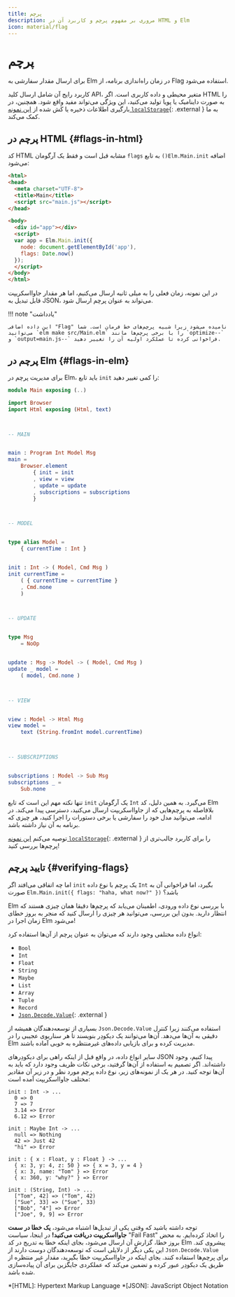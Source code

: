 ```yaml
---
title: پرچم
description: مروری بر مفهوم پرچم و کاربرد آن در HTML و Elm
icon: material/flag
---
```


# پرچم

برای ارسال مقدار سفارشی به Elm در زمان راه‌اندازی برنامه، از Flag استفاده می‌شود.

کاربرد رایج آن شامل ارسال کلید API، متغیر محیطی و داده کاربری است. اگر HTML را به صورت داینامیک یا پویا تولید می‌کنید، این ویژگی می‌تواند مفید واقع شود. همچنین، در بارگیری اطلاعات ذخیره یا کَش شده از [این نمونه `localStorage`][localstorage]{: .external } به ما کمک می‌کند.

## پرچم در HTML {#flags-in-html}

کد HTML مشابه قبل است و فقط یک آرگومان `flags` به تابع `()Elm.Main.init` اضافه می‌شود:

```html linenums="1"
<html>
<head>
  <meta charset="UTF-8">
  <title>Main</title>
  <script src="main.js"></script>
</head>

<body>
  <div id="app"></div>
  <script>
  var app = Elm.Main.init({
    node: document.getElementById('app'),
    flags: Date.now()
  });
  </script>
</body>
</html>
```

در این نمونه، زمان فعلی را به میلی ثانیه ارسال می‌کنیم، اما هر مقدار جاوااسکریپت قابل تبدیل به JSON، می‌تواند به عنوان پرچم ارسال شود.

!!! note "یادداشت"

	این داده اضافی "Flag" نامیده می‌شود زیرا شبیه پرچم‌های خط فرمان است. شما می‌توانید `elm make src/Main.elm` را با برخی پرچم‌ها مانند `optimize--` و `output=main.js--` فراخوانی کرده تا عملکرد اولیه آن را تغییر دهید.

## پرچم در Elm {#flags-in-elm}

برای مدیریت پرچم در Elm، باید تابع `init` را کمی تغییر دهید:

```elm linenums="1"
module Main exposing (..)

import Browser
import Html exposing (Html, text)



-- MAIN


main : Program Int Model Msg
main =
    Browser.element
        { init = init
        , view = view
        , update = update
        , subscriptions = subscriptions
        }



-- MODEL


type alias Model =
    { currentTime : Int }


init : Int -> ( Model, Cmd Msg )
init currentTime =
    ( { currentTime = currentTime }
    , Cmd.none
    )



-- UPDATE


type Msg
    = NoOp


update : Msg -> Model -> ( Model, Cmd Msg )
update _ model =
    ( model, Cmd.none )



-- VIEW


view : Model -> Html Msg
view model =
    text (String.fromInt model.currentTime)



-- SUBSCRIPTIONS


subscriptions : Model -> Sub Msg
subscriptions _ =
    Sub.none
```

تنها نکته مهم این است که تابع `init` یک آرگومان `Int` می‌گیرد. به همین دلیل، کد Elm بلافاصله به پرچم‌هایی که از جاوااسکریپت ارسال می‌کنید، دسترسی پیدا می‌کند. در ادامه، می‌توانید مدل خود را سفارشی یا برخی دستورات را اجرا کنید، هر چیزی که برنامه به آن نیاز داشته باشد.

توصیه می‌کنم [این نمونه `localStorage`][localStorage]{: .external } را برای کاربرد جالب‌تری از پرچم‌ها بررسی کنید!

## تایید پرچم {#verifying-flags}

اما چه اتفاقی می‌افتد اگر `init` یک پرچم با نوع داده `Int` بگیرد، اما فراخوانی آن به صورت `Elm.Main.init({ flags: "haha, what now?" })` باشد؟

Elm با بررسی نوع داده ورودی، اطمینان می‌یابد که پرچم‌ها دقیقا همان چیزی هستند که انتظار دارید. بدون این بررسی، می‌توانید هر چیزی را ارسال کنید که منجر به بروز خطای زمان اجرا در Elm می‌شود!

انواع داده‌‌ مختلفی وجود دارند که می‌توان به عنوان پرچم از آن‌ها استفاده کرد:

- `Bool`
- `Int`
- `Float`
- `String`
- `Maybe`
- `List`
- `Array`
- `Tuple`
- `Record`
- [`Json.Decode.Value`][json.decode.value]{: .external }

بسیاری از توسعه‌دهندگان همیشه از `Json.Decode.Value` استفاده می‌کنند زیرا کنترل دقیقی به آن‌ها می‌دهد. آن‌ها می‌توانند یک دیکودِر بنویسند تا هر سناریوی عجیبی را در Elm مدیریت کرده و برای بازیابی داده‌های غیرمنتظره به خوبی آماده باشند.

سایر انواع داده، در واقع قبل از اینکه راهی برای دیکودِرهای JSON پیدا کنیم، وجود داشته‌اند. اگر تصمیم به استفاده از آن‌ها گرفتید، برخی نکات ظریف وجود دارد که باید به آن‌ها توجه کنید. در هر یک از نمونه‌های زیر، نوع داده پرچم مورد نظر و در زیر آن مقادیر مختلف جاوااسکریپت آمده است:

```
init : Int -> ...
  0 => 0
  7 => 7
  3.14 => Error
  6.12 => Error

init : Maybe Int -> ...
  null => Nothing
  42 => Just 42
  "hi" => Error

init : { x : Float, y : Float } -> ...
  { x: 3, y: 4, z: 50 } => { x = 3, y = 4 }
  { x: 3, name: "Tom" } => Error
  { x: 360, y: "why?" } => Error

init : (String, Int) -> ...
  ["Tom", 42] => ("Tom", 42)
  ["Sue", 33] => ("Sue", 33)
  ["Bob", "4"] => Error
  ["Joe", 9, 9] => Error
```

توجه داشته باشید که وقتی یکی از تبدیل‌ها اشتباه می‌شود، **یک خطا در سمت جاوااسکریپت دریافت می‌کنید!** در اینجا، سیاست "Fail Fast" را اتخاذ کرده‌ایم. به محض بروز خطا، گزارش آن ارسال می‌شود، بجای اینکه خطا به تدریج در کد Elm پیشروی کند. این یکی دیگر از دلایلی است که توسعه‌دهندگان دوست دارند از `Json.Decode.Value` برای پرچم‌ها استفاده کنند. بجای اینکه در جاوااسکریپت خطا بگیرید، مقدار غیر منتظره از طریق یک دیکودِر عبور کرده و تضمین می‌کند که عملکردی جایگزین برای آن پیاده‌سازی شده باشد.

*[HTML]: Hypertext Markup Language
*[JSON]: JavaScript Object Notation

[localstorage]: https://github.com/elm-community/js-integration-examples/tree/master/localStorage
[json.decode.value]: https://package.elm-lang.org/packages/elm/json/latest/Json-Decode#Value